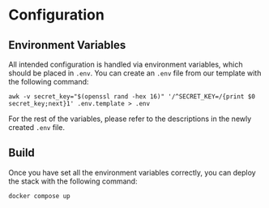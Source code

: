 # Configuration

## Environment Variables

All intended configuration is handled via environment variables, which should be placed in `.env`. You can create an `.env` file from our template with the following command:

```shell
awk -v secret_key="$(openssl rand -hex 16)" '/^SECRET_KEY=/{print $0 secret_key;next}1' .env.template > .env
```

For the rest of the variables, please refer to the descriptions in the newly created `.env` file.

## Build

Once you have set all the environment variables correctly, you can deploy the stack with the following command:

```shell
docker compose up
```
